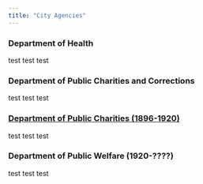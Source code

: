```yaml
---
title: "City Agencies"
---
```


### Department of Health

test test test

### Department of Public Charities and Corrections

test test test

### [Department of Public Charities (1896-1920)](department-of-public-charities/)

test test test

### Department of Public Welfare (1920-????)

test test test
